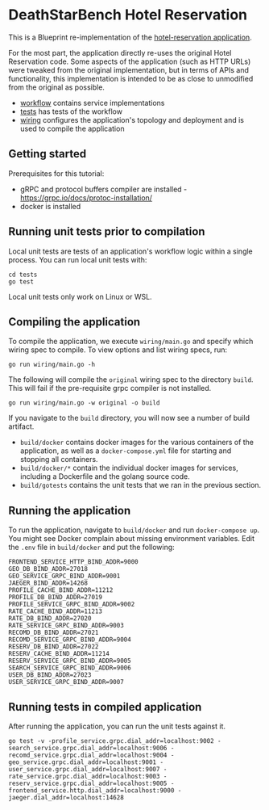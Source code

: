# DeathStarBench Hotel Reservation

This is a Blueprint re-implementation of the [hotel-reservation application](https://github.com/delimitrou/DeathStarBench/tree/master/hotelReservation).

For the most part, the application directly re-uses the original Hotel Reservation code. Some aspects of the application (such as HTTP URLs) were tweaked from the original implementation, but in terms of APIs and functionality, this implementation is intended to be as close to unmodified from the original as possible.

* [workflow](workflow) contains service implementations
* [tests](tests) has tests of the workflow
* [wiring](wiring) configures the application's topology and deployment and is used to compile the application

## Getting started

Prerequisites for this tutorial: 
 * gRPC and protocol buffers compiler are installed - https://grpc.io/docs/protoc-installation/
 * docker is installed

## Running unit tests prior to compilation

Local unit tests are tests of an application's workflow logic within a single process.  You can run local unit tests with:

```
cd tests
go test
```

Local unit tests only work on Linux or WSL.

## Compiling the application

To compile the application, we execute `wiring/main.go` and specify which wiring spec to compile. To view options and list wiring specs, run:

```
go run wiring/main.go -h
```

The following will compile the `original` wiring spec to the directory `build`. This will fail if the pre-requisite grpc compiler is not installed.

```
go run wiring/main.go -w original -o build
```

If you navigate to the `build` directory, you will now see a number of build artifact.
* `build/docker` contains docker images for the various containers of the application, as well as a `docker-compose.yml` file for starting and stopping all containers.
* `build/docker/*`  contain the individual docker images for services, including a Dockerfile and the golang source code.
* `build/gotests` contains the unit tests that we ran in the previous section.

## Running the application

To run the application, navigate to `build/docker` and run `docker-compose up`.  You might see Docker complain about missing environment variables.  Edit the `.env` file in `build/docker` and put the following:

```
FRONTEND_SERVICE_HTTP_BIND_ADDR=9000
GEO_DB_BIND_ADDR=27018
GEO_SERVICE_GRPC_BIND_ADDR=9001
JAEGER_BIND_ADDR=14268
PROFILE_CACHE_BIND_ADDR=11212
PROFILE_DB_BIND_ADDR=27019
PROFILE_SERVICE_GRPC_BIND_ADDR=9002
RATE_CACHE_BIND_ADDR=11213
RATE_DB_BIND_ADDR=27020
RATE_SERVICE_GRPC_BIND_ADDR=9003
RECOMD_DB_BIND_ADDR=27021
RECOMD_SERVICE_GRPC_BIND_ADDR=9004
RESERV_DB_BIND_ADDR=27022
RESERV_CACHE_BIND_ADDR=11214
RESERV_SERVICE_GRPC_BIND_ADDR=9005
SEARCH_SERVICE_GRPC_BIND_ADDR=9006
USER_DB_BIND_ADDR=27023
USER_SERVICE_GRPC_BIND_ADDR=9007
```

## Running tests in compiled application

 After running the application, you can run the unit tests against it.

 ```
 go test -v -profile_service.grpc.dial_addr=localhost:9002 -search_service.grpc.dial_addr=localhost:9006 -recomd_service.grpc.dial_addr=localhost:9004 -geo_service.grpc.dial_addr=localhost:9001 -user_service.grpc.dial_addr=localhost:9007 -rate_service.grpc.dial_addr=localhost:9003 -reserv_service.grpc.dial_addr=localhost:9005 -frontend_service.http.dial_addr=localhost:9000 -jaeger.dial_addr=localhost:14628
 ```